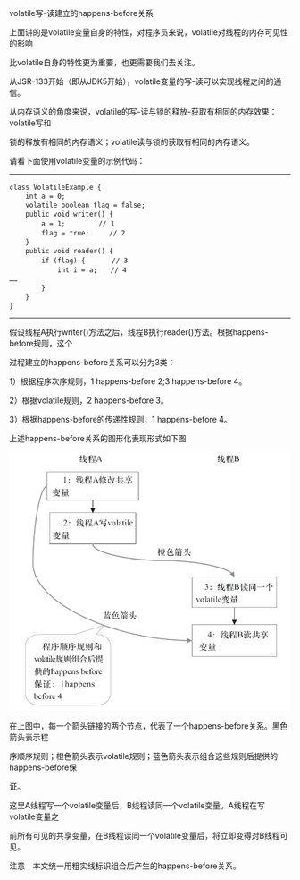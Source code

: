 volatile写-读建立的happens-before关系

上面讲的是volatile变量自身的特性，对程序员来说，volatile对线程的内存可见性的影响

比volatile自身的特性更为重要，也更需要我们去关注。

从JSR-133开始（即从JDK5开始），volatile变量的写-读可以实现线程之间的通信。

从内存语义的角度来说，volatile的写-读与锁的释放-获取有相同的内存效果：volatile写和

锁的释放有相同的内存语义；volatile读与锁的获取有相同的内存语义。

请看下面使用volatile变量的示例代码：

---

```
class VolatileExample {
    int a = 0;
    volatile boolean flag = false;
    public void writer() {
        a = 1;　　　　　// 1
        flag = true;　　　// 2
    }
    public void reader() {
        if (flag) {　　　　// 3
            int i = a;　　// 4
……
        }
    }
}
```

---

假设线程A执行writer\(\)方法之后，线程B执行reader\(\)方法。根据happens-before规则，这个

过程建立的happens-before关系可以分为3类：

1）根据程序次序规则，1 happens-before 2;3 happens-before 4。

2）根据volatile规则，2 happens-before 3。

3）根据happens-before的传递性规则，1 happens-before 4。

上述happens-before关系的图形化表现形式如下图

![](/assets/import-3-4-2-1.png)

在上图中，每一个箭头链接的两个节点，代表了一个happens-before关系。黑色箭头表示程

序顺序规则；橙色箭头表示volatile规则；蓝色箭头表示组合这些规则后提供的happens-before保

证。

这里A线程写一个volatile变量后，B线程读同一个volatile变量。A线程在写volatile变量之

前所有可见的共享变量，在B线程读同一个volatile变量后，将立即变得对B线程可见。

注意　本文统一用粗实线标识组合后产生的happens-before关系。











